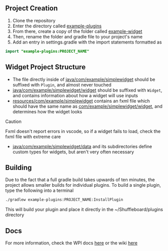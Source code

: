 ## Project Creation
1. Clone the repository
1. Enter the directory called [example-plugins](example-plugins)
1. From there, create a copy of the folder called [example-widget](example-plugins/example-widget)
1. Then, rename the folder and gradle file to your project's name
1. Add an entry in settings.gradle with the import statements formatted as
```Java
import "example-plugins:PROJECT_NAME"
```

## Widget Project Structure
- The file directly inside of [java/com/example/simplewidget](example-plugins/example-widget/src/main/java/com/example/simplewidget) should be suffixed with `Plugin`, and almost never touched
- [java/com/example/simplewidget/widget](example-plugins/example-widget/src/main/java/com/example/simplewidget/widget) should be suffixed with `Widget`, and contains information about how a widget will use inputs
- [resources/com/example/simplewidget](example-plugins/example-widget/src/main/resources/com/example) contains an fxml file which should have the same name as [com/example/simplewidget/widget](example-plugins/example-widget/src/main/java/com/example/simplewidget/widget), and determines how the widget looks
> [!CAUTION]
> Fxml doesn't report errors in vscode, so if a widget fails to load, check the fxml file with extreme care
- [java/com/example/simplewidget/data](example-plugins/example-widget/src/main/java/com/example/simplewidget/data) and its subdirectories define custom types for widgets, but aren't very often necessary

## Building
Due to the fact that a full gradle build takes upwards of ten minutes, the project allows smaller builds for individual plugins.
To build a single plugin, type the following into a terminal
```bash
./gradlew example-plugins:PROJECT_NAME:InstallPlugin
```
This will build your plugin and place it directly in the ~/Shuffleboard/plugins directory

## Docs
For more information, check the WPI docs [here](https://docs.wpilib.org/en/stable/docs/software/dashboards/shuffleboard/custom-widgets/index.html)
or the wiki [here](https://github.com/4329/ShuffleboardWidgets/wiki)